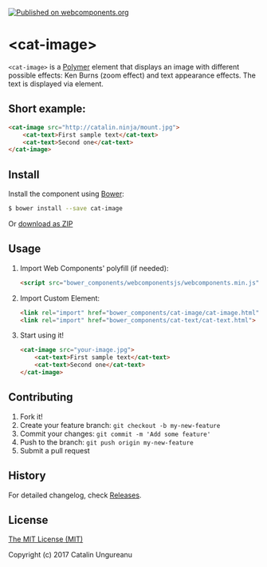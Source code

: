 [![Published on webcomponents.org](https://img.shields.io/badge/webcomponents.org-published-blue.svg)](https://beta.webcomponents.org/element/the-catalin/cat-image)

# &lt;cat-image&gt;

`<cat-image>` is a [Polymer](https://github.com/Polymer/polymer) element that displays an image with different possible effects: Ken Burns (zoom effect) and text appearance effects. The text is displayed via [<cat-text>](https://github.com/the-catalin/cat-text) element.

## Short example:

<!--
```
<custom-element-demo>
  <template>  	
    <link rel="import" href="cat-image.html">
    <link rel="import" href="../cat-text/cat-text.html">

	<style>
	  cat-text {
	    background-color: rgba(255,255,255,0.5);
	    padding: 5px;
	    font-size: 18px;
	  }
	</style>

    <next-code-block></next-code-block>
  </template>
</custom-element-demo>
```
-->
```html
<cat-image src="http://catalin.ninja/mount.jpg">
	<cat-text>First sample text</cat-text>
	<cat-text>Second one</cat-text>
</cat-image>
```

## Install

Install the component using [Bower](http://bower.io/):

```sh
$ bower install --save cat-image
```

Or [download as ZIP](https://github.com/the-catalin/cat-image/archive/master.zip)

## Usage

1. Import Web Components' polyfill (if needed):

    ```html
    <script src="bower_components/webcomponentsjs/webcomponents.min.js"></script>
    ```

2. Import Custom Element:

    ```html
    <link rel="import" href="bower_components/cat-image/cat-image.html">
    <link rel="import" href="bower_components/cat-text/cat-text.html">
    ```

3. Start using it!

	```html
	<cat-image src="your-image.jpg">
		<cat-text>First sample text</cat-text>
		<cat-text>Second one</cat-text>
	</cat-image>
	```

## Contributing

1. Fork it!
2. Create your feature branch: `git checkout -b my-new-feature`
3. Commit your changes: `git commit -m 'Add some feature'`
4. Push to the branch: `git push origin my-new-feature`
5. Submit a pull request

## History

For detailed changelog, check [Releases](https://github.com/the-catalin/cat-image/releases).

## License

[The MIT License (MIT)](https://opensource.org/licenses/MIT)

Copyright (c) 2017 Catalin Ungureanu